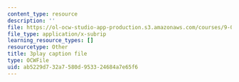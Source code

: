 ```yaml
---
content_type: resource
description: ''
file: https://ol-ocw-studio-app-production.s3.amazonaws.com/courses/9-00sc-introduction-to-psychology-fall-2011/ab5229d732a7580d953324684a7e65f6_v4ur5mna060.vtt
file_type: application/x-subrip
learning_resource_types: []
resourcetype: Other
title: 3play caption file
type: OCWFile
uid: ab5229d7-32a7-580d-9533-24684a7e65f6
---
```

